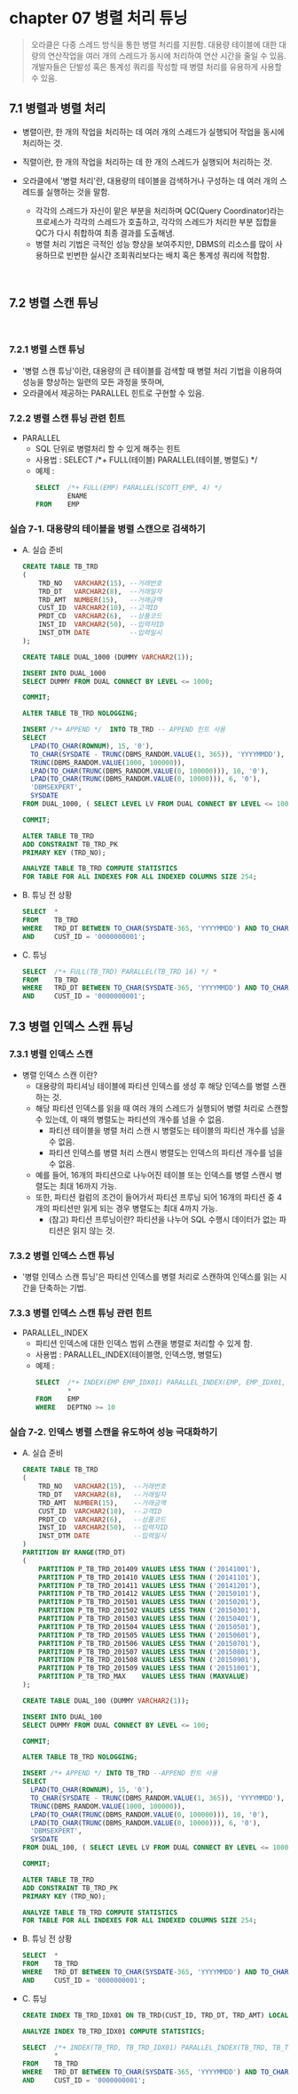 # chapter 07 병렬 처리 튜닝
> 오라클은 다중 스레드 방식을 통한 병렬 처리를 지원함. 
> 대용량 테이블에 대한 대량의 연산작업을 여러 개의 스레드가 동시에 처리하여 연산 시간을 줄일 수 있음.
> 개발자들은 단발성 혹은 통계성 쿼리를 작성할 때 병렬 처리를 유용하게 사용할 수 있음.

## 7.1 병렬과 병렬 처리
* 병렬이란, 한 개의 작업을 처리하는 데 여러 개의 스레드가 실행되어 작업을 동시에 처리하는 것.
* 직렬이란, 한 개의 작업을 처리하는 데 한 개의 스레드가 실행되어 처리하는 것.

* 오라클에서 '병렬 처리'란, 대용량의 테이블을 검색하거나 구성하는 데 여러 개의 스레드를 실행하는 것을 말함.
  - 각각의 스레드가 자신이 맡은 부분을 처리하며 QC(Query Coordinator)라는 프로세스가 각각의 스레드가 호출하고,
    각각의 스레드가 처리한 부분 집합을 QC가 다시 취합하여 최종 결과를 도출해냄.
  - 병렬 처리 기법은 극적인 성능 향상을 보여주지만, DBMS의 리소스를 많이 사용하므로 빈번한 실시간 조회쿼리보다는
    배치 혹은 통계성 쿼리에 적합함.
<br>

    
## 7.2 병렬 스캔 튜닝
<br>

### 7.2.1 병렬 스캔 튜닝
* '병렬 스캔 튜닝'이란, 대용량의 큰 테이블를 검색할 때 병렬 처리 기법을 이용하여
  성능을 향상하는 일련의 모든 과정을 뜻하며,
* 오라클에서 제공하는 PARALLEL 힌트로 구현할 수 있음.

### 7.2.2 병렬 스캔 튜닝 관련 힌트
* PARALLEL
  - SQL 단위로 병렬처리 할 수 있게 해주는 힌트
  - 사용법 : SELECT  /*+ FULL(테이블) PARALLEL(테이블, 병렬도) */
  - 예제 :
    ```sql
    SELECT  /*+ FULL(EMP) PARALLEL(SCOTT_EMP, 4) */
            ENAME
    FROM    EMP
    ```

### 실습 7-1. 대용량의 테이블을 병렬 스캔으로 검색하기

* A. 실습 준비

    ```sql
    CREATE TABLE TB_TRD
    (
        TRD_NO   VARCHAR2(15), --거래번호
        TRD_DT   VARCHAR2(8),  --거래일자
        TRD_AMT  NUMBER(15),   --거래금액
        CUST_ID  VARCHAR2(10), --고객ID
        PRDT_CD  VARCHAR2(6),  --상품코드
        INST_ID  VARCHAR2(50), --입력자ID
        INST_DTM DATE          --입력일시
    );
    
    CREATE TABLE DUAL_1000 (DUMMY VARCHAR2(1));
    
    INSERT INTO DUAL_1000
    SELECT DUMMY FROM DUAL CONNECT BY LEVEL <= 1000;
    
    COMMIT;
    
    ALTER TABLE TB_TRD NOLOGGING;
    
    INSERT /*+ APPEND */  INTO TB_TRD -- APPEND 힌트 사용
    SELECT
      LPAD(TO_CHAR(ROWNUM), 15, '0'),
      TO_CHAR(SYSDATE - TRUNC(DBMS_RANDOM.VALUE(1, 365)), 'YYYYMMDD'),
      TRUNC(DBMS_RANDOM.VALUE(1000, 100000)),
      LPAD(TO_CHAR(TRUNC(DBMS_RANDOM.VALUE(0, 100000))), 10, '0'),
      LPAD(TO_CHAR(TRUNC(DBMS_RANDOM.VALUE(0, 10000))), 6, '0'),
      'DBMSEXPERT',
      SYSDATE
    FROM DUAL_1000, ( SELECT LEVEL LV FROM DUAL CONNECT BY LEVEL <= 100000);
    
    COMMIT;
    
    ALTER TABLE TB_TRD
    ADD CONSTRAINT TB_TRD_PK
    PRIMARY KEY (TRD_NO);
    
    ANALYZE TABLE TB_TRD COMPUTE STATISTICS
    FOR TABLE FOR ALL INDEXES FOR ALL INDEXED COLUMNS SIZE 254;
    ```
  
* B. 튜닝 전 상황
    ```sql
    SELECT  *
    FROM    TB_TRD
    WHERE   TRD_DT BETWEEN TO_CHAR(SYSDATE-365, 'YYYYMMDD') AND TO_CHAR(SYSDATE, 'YYYYMMDD')
    AND     CUST_ID = '0000000001';
    ```

* C. 튜닝
    ```sql
    SELECT  /*+ FULL(TB_TRD) PARALLEL(TB_TRD 16) */ *
    FROM    TB_TRD
    WHERE   TRD_DT BETWEEN TO_CHAR(SYSDATE-365, 'YYYYMMDD') AND TO_CHAR(SYSDATE, 'YYYYMMDD')
    AND     CUST_ID = '0000000001';
    ```


## 7.3 병렬 인덱스 스캔 튜닝

### 7.3.1 병렬 인덱스 스캔
* 병렬 인덱스 스캔 이란?
  - 대용량의 파티셔닝 테이블에 파티션 인덱스를 생성 후 해당 인덱스를 병렬 스캔하는 것.
  - 해당 파티션 인덱스를 읽을 때 여러 개의 스레드가 실행되어 병렬 처리로 스캔할 수 있는데,
    이 때의 병렬도는 파티션의 개수를 넘을 수 없음.
    - 파티션 테이블을 병렬 처리 스캔 시 병렬도는 테이블의 파티션 개수를 넘을 수 없음.
    - 파티션 인덱스를 병렬 처리 스캔시 병렬도는 인덱스의 파티션 개수를 넘을 수 없음.
  - 예를 들어, 16개의 파티션으로 나누어진 테이블 또는 인덱스를 병렬 스캔시 병렬도는 최대 16까지 가능.
  - 또한, 파티션 컬럼의 조건이 들어가서 파티션 프루닝 되어 16개의 파티션 중 4개의 파티션만 읽게 되는 경우 병렬도는 최대 4까지 가능.
    - (참고) 파티션 프루닝이란? 파티션을 나누어 SQL 수행시 데이터가 없는 파티션은 읽지 않는 것.

### 7.3.2 병렬 인덱스 스캔 튜닝
* '병렬 인덱스 스캔 튜닝'은 파티션 인덱스를 병렬 처리로 스캔하여 인덱스를 읽는 시간을 단축하는 기법.

### 7.3.3 병렬 인덱스 스캔 튜닝 관련 힌트
* PARALLEL_INDEX
  - 파티션 인덱스에 대한 인덱스 범위 스캔을 병렬로 처리할 수 있게 함.
  - 사용법 : PARALLEL_INDEX(테이블명, 인덱스명, 병렬도)
  - 예제 : 
    ```sql
    SELECT  /*+ INDEX(EMP EMP_IDX01) PARALLEL_INDEX(EMP, EMP_IDX01, 4) */
            *
    FROM    EMP
    WHERE   DEPTNO >= 10
    ``` 

### 실습 7-2. 인덱스 병렬 스캔을 유도하여 성능 극대화하기

* A. 실습 준비

    ```sql
    CREATE TABLE TB_TRD
    (
        TRD_NO   VARCHAR2(15),  --거래번호
        TRD_DT   VARCHAR2(8),   --거래일자
        TRD_AMT  NUMBER(15),    --거래금액
        CUST_ID  VARCHAR2(10),  --고객ID
        PRDT_CD  VARCHAR2(6),   --상품코드
        INST_ID  VARCHAR2(50),  --입력자ID
        INST_DTM DATE           --입력일시
    )
    PARTITION BY RANGE(TRD_DT)
    (
        PARTITION P_TB_TRD_201409 VALUES LESS THAN ('20141001'),
        PARTITION P_TB_TRD_201410 VALUES LESS THAN ('20141101'),
        PARTITION P_TB_TRD_201411 VALUES LESS THAN ('20141201'),
        PARTITION P_TB_TRD_201412 VALUES LESS THAN ('20150101'),
        PARTITION P_TB_TRD_201501 VALUES LESS THAN ('20150201'),
        PARTITION P_TB_TRD_201502 VALUES LESS THAN ('20150301'),
        PARTITION P_TB_TRD_201503 VALUES LESS THAN ('20150401'),
        PARTITION P_TB_TRD_201504 VALUES LESS THAN ('20150501'),
        PARTITION P_TB_TRD_201505 VALUES LESS THAN ('20150601'),
        PARTITION P_TB_TRD_201506 VALUES LESS THAN ('20150701'),
        PARTITION P_TB_TRD_201507 VALUES LESS THAN ('20150801'),
        PARTITION P_TB_TRD_201508 VALUES LESS THAN ('20150901'),
        PARTITION P_TB_TRD_201509 VALUES LESS THAN ('20151001'),
        PARTITION P_TB_TRD_MAX    VALUES LESS THAN (MAXVALUE)
    );
    
    CREATE TABLE DUAL_100 (DUMMY VARCHAR2(1));
    
    INSERT INTO DUAL_100
    SELECT DUMMY FROM DUAL CONNECT BY LEVEL <= 100;
    
    COMMIT;
    
    ALTER TABLE TB_TRD NOLOGGING;
    
    INSERT /*+ APPEND */ INTO TB_TRD --APPEND 힌트 사용
    SELECT
      LPAD(TO_CHAR(ROWNUM), 15, '0'),
      TO_CHAR(SYSDATE - TRUNC(DBMS_RANDOM.VALUE(1, 365)), 'YYYYMMDD'),
      TRUNC(DBMS_RANDOM.VALUE(1000, 100000)),
      LPAD(TO_CHAR(TRUNC(DBMS_RANDOM.VALUE(0, 100000))), 10, '0'),
      LPAD(TO_CHAR(TRUNC(DBMS_RANDOM.VALUE(0, 10000))), 6, '0'),
      'DBMSEXPERT',
      SYSDATE
    FROM DUAL_100, ( SELECT LEVEL LV FROM DUAL CONNECT BY LEVEL <= 100000);
    
    COMMIT; 
    
    ALTER TABLE TB_TRD
    ADD CONSTRAINT TB_TRD_PK
    PRIMARY KEY (TRD_NO);
    
    ANALYZE TABLE TB_TRD COMPUTE STATISTICS
    FOR TABLE FOR ALL INDEXES FOR ALL INDEXED COLUMNS SIZE 254;
    ```
  
* B. 튜닝 전 상황
    ```sql
    SELECT  *
    FROM    TB_TRD
    WHERE   TRD_DT BETWEEN TO_CHAR(SYSDATE-365, 'YYYYMMDD') AND TO_CHAR(SYSDATE, 'YYYYMMDD')
    AND     CUST_ID = '0000000001';
    ```

* C. 튜닝
    ```sql
    CREATE INDEX TB_TRD_IDX01 ON TB_TRD(CUST_ID, TRD_DT, TRD_AMT) LOCAL;

    ANALYZE INDEX TB_TRD_IDX01 COMPUTE STATISTICS;

    SELECT  /*+ INDEX(TB_TRD, TB_TRD_IDX01) PARALLEL_INDEX(TB_TRD, TB_TRD_IDX01, 4 ) */
            *
    FROM    TB_TRD
    WHERE   TRD_DT BETWEEN TO_CHAR(SYSDATE-365, 'YYYYMMDD') AND TO_CHAR(SYSDATE, 'YYYYMMDD')
    AND     CUST_ID = '0000000001';
    ```
